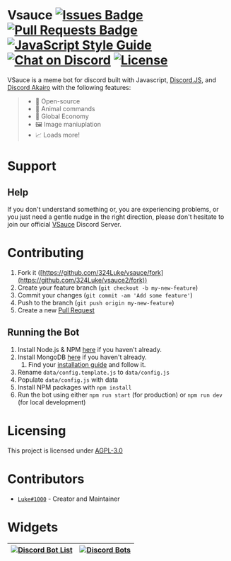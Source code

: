 # Vsauce [![Issues Badge](https://img.shields.io/github/issues/324Luke/vsauce.svg)](https://github.com/324Luke/vsauce/issues) [![Pull Requests Badge](https://img.shields.io/github/issues-pr/324Luke/vsauce.svg)](https://github.com/324Luke/vsauce/pulls) [![JavaScript Style Guide](https://img.shields.io/badge/code_style-standard-yellow.svg)](https://standardjs.com) [![Chat on Discord](https://img.shields.io/discord/528810369607663621.svg)](https://discord.gg/9fvBYnM) [![License](https://img.shields.io/github/license/324Luke/vsauce.svg)](LICENSE.md)

VSauce is a meme bot for discord built with Javascript, [Discord.JS](https://npmjs.com/package/discord.js), and [Discord Akairo](https://npmjs.com/package/discord-akairo) with the following features:

> * 🐙 Open-source
> * 🐶 Animal commands
> * 💸 Global Economy
> * 🖼 Image maniuplation
> * 📈 Loads more!

# Support

## Help

If you don't understand something or, you are experiencing problems, or you just need a gentle nudge in the right direction, please don't hesitate to join our official [VSauce](https://discord.gg/9fvBYnM) Discord Server.

# Contributing

1. Fork it ([https://github.com/324Luke/vsauce/fork](https://github.com/324Luke/vsauce2/fork))
2. Create your feature branch (`git checkout -b my-new-feature`)
3. Commit your changes (`git commit -am 'Add some feature'`)
4. Push to the branch (`git push origin my-new-feature`)
5. Create a new [Pull Request](https://github.com/324Luke/vsauce2/pulls)

## Running the Bot

1. Install Node.js & NPM [here](https://nodejs.org/en/) if you haven't already.
2. Install MongoDB [here](https://www.mongodb.com/download-center/community) if you haven't already.
   1. Find your [installation guide](https://docs.mongodb.com/manual/installation/) and follow it.
3. Rename `data/config.template.js` to `data/config.js`
4. Populate `data/config.js` with data
5. Install NPM packages with `npm install`
6. Run the bot using either `npm run start` (for production) or `npm run dev` (for local development)

# Licensing

This project is licensed under [AGPL-3.0](LICENSE.md)

# Contributors

* [`Luke#1000`](https://lukewhrit.xyz) - Creator and Maintainer

# Widgets
 [![Discord Bot List](https://discordbotlist.com/bots/455099726635728896/widget)](https://discordbotlist.com/bots/455099726635728896) | [![Discord Bots](https://discordbots.org/api/widget/455099726635728896.svg)](https://discordbots.org/bot/455099726635728896)
 ------------ | -----------: |
